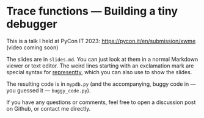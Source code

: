 # Trace functions — Building a tiny debugger

This is a talk I held at PyCon IT 2023: https://pycon.it/en/submission/xwme (video coming soon)

The slides are in `slides.md`. You can just look at them in a normal Markdown viewer or text editor. The weird lines starting with an exclamation mark are special syntax for [representty](http://pypi.org/project/representty), which you can also use to show the slides.

The resulting code is in `mypdb.py` (and the accompanying, buggy code in — you guessed it — `buggy_code.py`).

If you have any questions or comments, feel free to open a discussion post on Github, or contact me directly.
